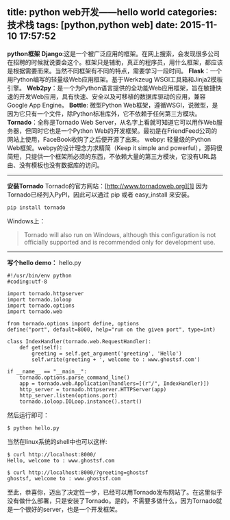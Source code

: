 title: python web开发——hello world
categories: 技术栈
tags: [python,python web]
date: 2015-11-10 17:57:52
---
**python框架**
**Django**:这是一个被广泛应用的框架。在网上搜索，会发现很多公司在招聘的时候就说要会这个。框架只是辅助，真正的程序员，用什么框架，都应该是根据需要而来。当然不同框架有不同的特点，需要学习一段时间。
**Flask**：一个用Python编写的轻量级Web应用框架。基于Werkzeug WSGI工具箱和Jinja2模板引擎。
**Web2py**：是一个为Python语言提供的全功能Web应用框架，旨在敏捷快速的开发Web应用，具有快速、安全以及可移植的数据库驱动的应用，兼容Google App Engine。
**Bottle**: 微型Python Web框架，遵循WSGI，说微型，是因为它只有一个文件，除Python标准库外，它不依赖于任何第三方模块。
**Tornado**：全称是Tornado Web Server，从名字上看就可知道它可以用作Web服务器，但同时它也是一个Python Web的开发框架。最初是在FriendFeed公司的网站上使用，FaceBook收购了之后便开源了出来。
webpy: 轻量级的Python Web框架。webpy的设计理念力求精简（Keep it simple and powerful），源码很简短，只提供一个框架所必须的东西，不依赖大量的第三方模块，它没有URL路由、没有模板也没有数据库的访问。

----------

**安装Tornado**
Tornado的官方网站：[http://www.tornadoweb.org][1]
因为Tornado已经列入PyPI，因此可以通过 pip 或者 easy_install 来安装。

    pip install tornado

Windows上：

> Tornado will also run on Windows, although this configuration is not
> officially supported and is recommended only for development use.


----------


**写个hello demo：**
hello.py

    #!/usr/bin/env python
    #coding:utf-8
    
    import tornado.httpserver
    import tornado.ioloop
    import tornado.options
    import tornado.web
    
    from tornado.options import define, options
    define("port", default=8000, help="run on the given port", type=int)
    
    class IndexHandler(tornado.web.RequestHandler):
        def get(self):
            greeting = self.get_argument('greeting', 'Hello')
            self.write(greeting + ', welcome to : www.ghostsf.com')
    
    if __name__ == "__main__":
        tornado.options.parse_command_line()
        app = tornado.web.Application(handlers=[(r"/", IndexHandler)])
        http_server = tornado.httpserver.HTTPServer(app)
        http_server.listen(options.port)
        tornado.ioloop.IOLoop.instance().start()

然后运行即可：

    $ python hello.py

当然在linux系统的shell中也可以这样:

    $ curl http://localhost:8000/
    Hello, welcome to : www.ghostsf.com
    
    $ curl http://localhost:8000/?greeting=ghostsf
    ghostsf, welcome to : www.ghostsf.com 

至此，恭喜你，迈出了决定性一步，已经可以用Tornado发布网站了。在这里似乎没有做什么部署，只是安装了Tornado。是的，不需要多做什么，因为Tornado就是一个很好的server，也是一个开发框架。



  [1]: http://www.tornadoweb.org

